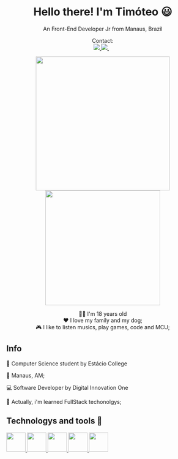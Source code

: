 <h1 align='center'>
Hello there! I'm Timóteo 😃
</h1>

<p align='center'>
An Front-End Developer Jr from Manaus, Brazil
</p>

<p align='center'>
  Contact: <br>
  <a href="https://www.linkedin.com/in/tim%C3%B3teo-bentes-03a083161/">
    <img src="https://img.shields.io/badge/linkedin-%230077B5.svg?&style=for-the-badge&logo=linkedin&logoColor=white"/>
  </a>
  <a href="https://www.instagram.com/bentest.t/">
    <img src="https://img.shields.io/badge/instagram-%23E4405F.svg?&style=for-the-badge&logo=instagram&logoColor=white"/>
  </a>&nbsp;&nbsp;
  
</p>

<p align='center'>
  <a href="https://github.com/timoteobentes"><img src="https://github-readme-stats.vercel.app/api?username=timoteobentes&show_icons=true&count_private=true&theme=dracula" width="350">
  <img src="https://github-readme-stats.vercel.app/api/top-langs/?username=timoteobentes&layout=compact&langs_count=7&theme=dracula" width="300"></a>
</p>

<p align='center'>
  👨‍🦲 I'm 18 years old
  <br>
  ❤️ I love my family and my dog;
  <br>
  🎮 I like to listen musics, play games, code and MCU;
  
</p>

<p align='center'>
 <h2>Info</h2>
  📓 Computer Science student by Estácio College
  
  📍 Manaus, AM;
  
  💻 Software Developer by Digital Innovation One
  
  📒 Actually, i'm learned FullStack techonolgys;
</p>

<p align='center' >
  
 <h2>Technologys and tools 🔧</h2>
 <a href="#">
  <img src="https://cdn.jsdelivr.net/gh/devicons/devicon/icons/html5/html5-original.svg" width="50"/>
 </a>
 <a href="#">
    <img src="https://cdn.jsdelivr.net/gh/devicons/devicon/icons/css3/css3-original.svg" width="50"/>
 </a>
 <a href="#">
    <img src="https://cdn.jsdelivr.net/gh/devicons/devicon/icons/javascript/javascript-original.svg" width="50"/>
 </a>
 <a href="#">
  <img src="https://cdn.jsdelivr.net/gh/devicons/devicon/icons/git/git-original.svg" width="50"/>
 </a>
 <a href="#">
  <img src="https://cdn.jsdelivr.net/gh/devicons/devicon/icons/github/github-original.svg" width="50"/>
 </a>
 
</p>
